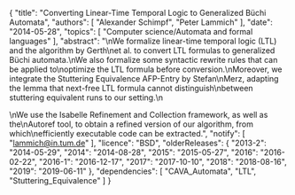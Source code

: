 {
    "title": "Converting Linear-Time Temporal Logic to Generalized Büchi Automata",
    "authors": [
        "Alexander Schimpf",
        "Peter Lammich"
    ],
    "date": "2014-05-28",
    "topics": [
        "Computer science/Automata and formal languages"
    ],
    "abstract": "\nWe formalize linear-time temporal logic (LTL) and the algorithm by Gerth\net al. to convert LTL formulas to generalized Büchi automata.\nWe also formalize some syntactic rewrite rules that can be applied to\noptimize the LTL formula before conversion.\nMoreover, we integrate the Stuttering Equivalence AFP-Entry by Stefan\nMerz, adapting the lemma that next-free LTL formula cannot distinguish\nbetween stuttering equivalent runs to our setting.\n<p>\nWe use the Isabelle Refinement and Collection framework, as well as the\nAutoref tool, to obtain a refined version of our algorithm, from which\nefficiently executable code can be extracted.",
    "notify": [
        "lammich@in.tum.de"
    ],
    "licence": "BSD",
    "olderReleases": {
        "2013-2": "2014-05-29",
        "2014": "2014-08-28",
        "2015": "2015-05-27",
        "2016": "2016-02-22",
        "2016-1": "2016-12-17",
        "2017": "2017-10-10",
        "2018": "2018-08-16",
        "2019": "2019-06-11"
    },
    "dependencies": [
        "CAVA_Automata",
        "LTL",
        "Stuttering_Equivalence"
    ]
}